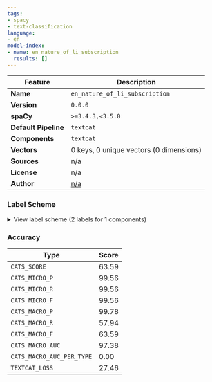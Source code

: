 ```yaml
---
tags:
- spacy
- text-classification
language:
- en
model-index:
- name: en_nature_of_li_subscription
  results: []
---
```

| Feature | Description |
| --- | --- |
| **Name** | `en_nature_of_li_subscription` |
| **Version** | `0.0.0` |
| **spaCy** | `>=3.4.3,<3.5.0` |
| **Default Pipeline** | `textcat` |
| **Components** | `textcat` |
| **Vectors** | 0 keys, 0 unique vectors (0 dimensions) |
| **Sources** | n/a |
| **License** | n/a |
| **Author** | [n/a]() |

### Label Scheme

<details>

<summary>View label scheme (2 labels for 1 components)</summary>

| Component | Labels |
| --- | --- |
| **`textcat`** | `other`, `subscription` |

</details>

### Accuracy

| Type | Score |
| --- | --- |
| `CATS_SCORE` | 63.59 |
| `CATS_MICRO_P` | 99.56 |
| `CATS_MICRO_R` | 99.56 |
| `CATS_MICRO_F` | 99.56 |
| `CATS_MACRO_P` | 99.78 |
| `CATS_MACRO_R` | 57.94 |
| `CATS_MACRO_F` | 63.59 |
| `CATS_MACRO_AUC` | 97.38 |
| `CATS_MACRO_AUC_PER_TYPE` | 0.00 |
| `TEXTCAT_LOSS` | 27.46 |